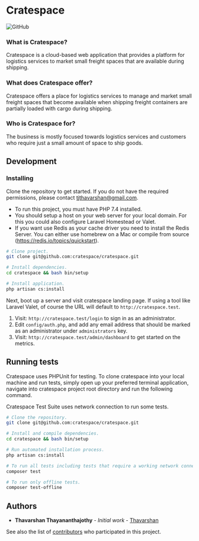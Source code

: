 # Cratespace

![GitHub](https://github.com/cratespace/cratespace/workflows/GitHub/badge.svg)

### What is Cratespace?

Cratespace is a cloud-based web application that provides a platform for logistics services to market small freight spaces that are available during shipping.

### What does Cratespace offer?

Cratespace offers a place for logistics services to manage and market small freight spaces that become available when shipping freight containers are partially loaded with cargo during shipping.

### Who is Cratespace for?

The business is mostly focused towards logistics services and customers who require just a small amount of space to ship goods.

## Development

### Installing

Clone the repository to get started. If you do not have the required permissions, please contact <tjthavarshan@gmail.com>.

* To run this project, you must have PHP 7.4 installed.
* You should setup a host on your web server for your local domain. For this you could also configure Laravel Homestead or Valet. 
* If you want use Redis as your cache driver you need to install the Redis Server. You can either use homebrew on a Mac or compile from source (https://redis.io/topics/quickstart).

```bash
# Clone project.
git clone git@github.com:cratespace/cratespace.git

# Install dependencies.
cd cratespace && bash bin/setup

# Install application.
php artisan cs:install
```

Next, boot up a server and visit cratespace landing page. If using a tool like Laravel Valet, of course the URL will default to `http://cratespace.test`. 

1. Visit: `http://cratespace.test/login` to sign in as an administrator.
2. Edit `config/auth.php`, and add any email address that should be marked as an administrator under `administrators` key.
3. Visit: `http://cratespace.test/admin/dashboard` to get started on the metrics.

## Running tests

Cratespace uses PHPUnit for testing. To clone cratespace into your local machine and run tests, simply open up your preferred terminal application, navigate into cratespace project root directory and run the following command.

Cratespace Test Suite uses network connection to run some tests.

```bash
# Clone the repository.
git clone git@github.com:cratespace/cratespace.git

# Install and compile dependencies.
cd cratespace && bash bin/setup

# Run automated installation process.
php artisan cs:install

# To run all tests including tests that require a working network connection.
composer test

# To run only offline tests.
composer test-offline
```

## Authors

* **Thavarshan Thayananthajothy** - *Initial work* - [Thavarshan](https://github.com/Thavarshan)

See also the list of [contributors](https://github.com/Thavarshan/cratespace/contributors) who participated in this project.
